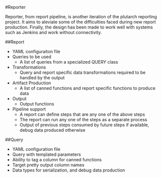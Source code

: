 #Reporter

Reporter, from report pipeline, is another iteration of the plutarch reporting
project. It aims to aleviate some of the difficulties faced during new report
production. Finally, the design has been made to work well with systems such as
Jenkins and work without connectivity.

##Report

- YAML configuraiton file
- Queries to be used
	- A list of queries from a specialized QUERY class
- Transformations
	- Query and report specific data transformations required to be handled by
      the output
- Artifact Production
	- A list of canned functions and report specific functions to produce data
- Output
	- Output functions
- Pipeline support
	- A report can define steps that are any one of the above steps
	- The report can run any one of the steps as a separate process 
	- Output of previous steps consumed by future steps if available, 
      debug data produced otherwise
	
	
##Query

- YAML configuration file
- Query with templated parameters
- Ability to tag a column for canned functions
- Target pretty output column names
- Data types for serialization, and debug data production

